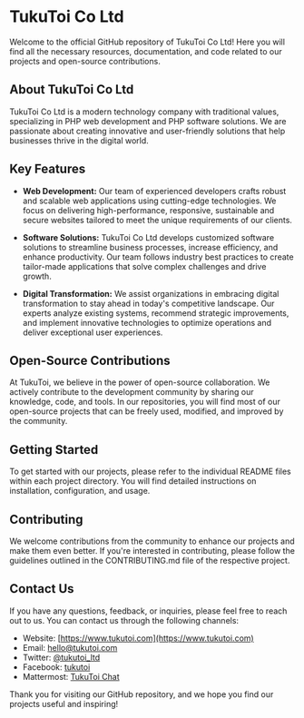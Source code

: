 # TukuToi Co Ltd



Welcome to the official GitHub repository of TukuToi Co Ltd! Here you will find all the necessary resources, documentation, and code related to our projects and open-source contributions.

## About TukuToi Co Ltd

TukuToi Co Ltd is a modern technology company with traditional values, specializing in PHP web development and PHP software solutions. We are passionate about creating innovative and user-friendly solutions that help businesses thrive in the digital world.

## Key Features

- **Web Development:** Our team of experienced developers crafts robust and scalable web applications using cutting-edge technologies. We focus on delivering high-performance, responsive, sustainable and secure websites tailored to meet the unique requirements of our clients.

- **Software Solutions:** TukuToi Co Ltd develops customized software solutions to streamline business processes, increase efficiency, and enhance productivity. Our team follows industry best practices to create tailor-made applications that solve complex challenges and drive growth.

- **Digital Transformation:** We assist organizations in embracing digital transformation to stay ahead in today's competitive landscape. Our experts analyze existing systems, recommend strategic improvements, and implement innovative technologies to optimize operations and deliver exceptional user experiences.

## Open-Source Contributions

At TukuToi, we believe in the power of open-source collaboration. We actively contribute to the development community by sharing our knowledge, code, and tools. In our repositories, you will find most of our open-source projects that can be freely used, modified, and improved by the community.

## Getting Started

To get started with our projects, please refer to the individual README files within each project directory. You will find detailed instructions on installation, configuration, and usage.

## Contributing

We welcome contributions from the community to enhance our projects and make them even better. If you're interested in contributing, please follow the guidelines outlined in the CONTRIBUTING.md file of the respective project.

## Contact Us

If you have any questions, feedback, or inquiries, please feel free to reach out to us. You can contact us through the following channels:

- Website: [https://www.tukutoi.com](https://www.tukutoi.com)
- Email: hello@tukutoi.com
- Twitter: [@tukutoi_ltd](https://twitter.com/tukutoi_ltd)
- Facebook: [tukutoi](https://www.facebook.com/tukutoi)
- Mattermost: [TukuToi Chat](https://chat.tukutoi.com/signup_user_complete/?id=kp33nz9e3f893dpgamz6kz1eza&md=link&sbr=fa)

Thank you for visiting our GitHub repository, and we hope you find our projects useful and inspiring!
